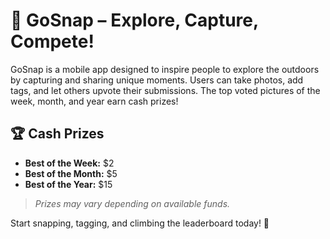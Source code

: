 # 📸 GoSnap – Explore, Capture, Compete!  

GoSnap is a mobile app designed to inspire people to explore the outdoors by capturing and sharing unique moments. Users can take photos, add tags, and let others upvote their submissions. The top voted pictures of the week, month, and year earn cash prizes!  

## 🏆 Cash Prizes  
- **Best of the Week:** $2  
- **Best of the Month:** $5  
- **Best of the Year:** $15  

> *Prizes may vary depending on available funds.*  

Start snapping, tagging, and climbing the leaderboard today! 🤑  

